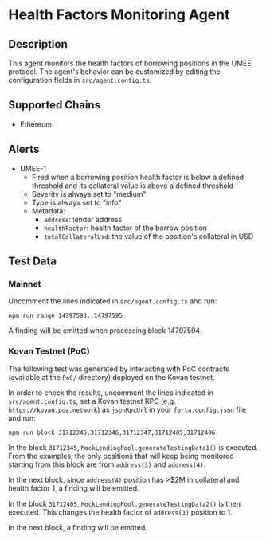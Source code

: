# Health Factors Monitoring Agent

## Description

This agent monitors the health factors of borrowing positions in the UMEE protocol.
The agent's behavior can be customized by editing the configuration fields in `src/agent.config.ts`.

## Supported Chains

- Ethereum

## Alerts

- UMEE-1
  - Fired when a borrowing position health factor is below a defined threshold and its collateral value is above a defined threshold
  - Severity is always set to "medium"
  - Type is always set to "info"
  - Metadata:
    - `address`: lender address
    - `healthFactor`: health factor of the borrow position
    - `totalCollateralUsd`: the value of the position's collateral in USD

## Test Data

### Mainnet

Uncomment the lines indicated in `src/agent.config.ts` and run:

```
npm run range 14797593..14797595
```

A finding will be emitted when processing block 14797594.

### Kovan Testnet (PoC)

The following test was generated by interacting with PoC contracts (available at the `PoC/` directory) deployed on the Kovan testnet.

In order to check the results, uncomment the lines indicated in `src/agent.config.ts`, set a Kovan testnet RPC (e.g. `https://kovan.poa.network`) as `jsonRpcUrl` in your `forta.config.json` file and run:

```
npm run block 31712345,31712346,31712347,31712405,31712406
```

In the block `31712345`, `MockLendingPool.generateTestingData1()` is executed. From the examples, the only positions that will keep being monitored starting from this block are from `address(3)` and `address(4)`.

In the next block, since `address(4)` position has >$2M in collateral and health factor 1, a finding will be emitted.

In the block `31712405`, `MockLendingPool.generateTestingData2()` is then executed. This changes the health factor of `address(3)` position to 1.

In the next block, a finding will be emitted.
